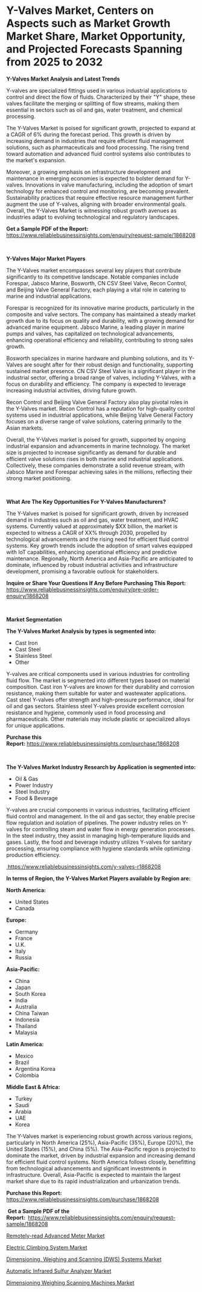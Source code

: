 <p><h1>Y-Valves Market, Centers on Aspects such as Market Growth Market Share, Market Opportunity, and Projected Forecasts Spanning from 2025 to 2032</h1></p><p><strong>Y-Valves Market Analysis and Latest Trends</strong></p>
<p><p>Y-valves are specialized fittings used in various industrial applications to control and direct the flow of fluids. Characterized by their "Y" shape, these valves facilitate the merging or splitting of flow streams, making them essential in sectors such as oil and gas, water treatment, and chemical processing.</p><p>The Y-Valves Market is poised for significant growth, projected to expand at a CAGR of 6% during the forecast period. This growth is driven by increasing demand in industries that require efficient fluid management solutions, such as pharmaceuticals and food processing. The rising trend toward automation and advanced fluid control systems also contributes to the market's expansion. </p><p>Moreover, a growing emphasis on infrastructure development and maintenance in emerging economies is expected to bolster demand for Y-valves. Innovations in valve manufacturing, including the adoption of smart technology for enhanced control and monitoring, are becoming prevalent. Sustainability practices that require effective resource management further augment the use of Y-valves, aligning with broader environmental goals. Overall, the Y-Valves Market is witnessing robust growth avenues as industries adapt to evolving technological and regulatory landscapes.</p></p>
<p><strong>Get a Sample PDF of the Report:&nbsp;</strong> <a href="https://www.reliablebusinessinsights.com/enquiry/request-sample/1868208?utm_campaign=116&utm_medium=2&utm_source=Github&utm_content=ia&utm_term=28022025&utm_id=y-valves">https://www.reliablebusinessinsights.com/enquiry/request-sample/1868208</a></p>
<p>&nbsp;</p>
<p><strong>Y-Valves Major Market Players</strong></p>
<p><p>The Y-Valves market encompasses several key players that contribute significantly to its competitive landscape. Notable companies include Forespar, Jabsco Marine, Bosworth, CN CSV Steel Valve, Recon Control, and Beijing Valve General Factory, each playing a vital role in catering to marine and industrial applications.</p><p>Forespar is recognized for its innovative marine products, particularly in the composite and valve sectors. The company has maintained a steady market growth due to its focus on quality and durability, with a growing demand for advanced marine equipment. Jabsco Marine, a leading player in marine pumps and valves, has capitalized on technological advancements, enhancing operational efficiency and reliability, contributing to strong sales growth.</p><p>Bosworth specializes in marine hardware and plumbing solutions, and its Y-Valves are sought after for their robust design and functionality, supporting sustained market presence. CN CSV Steel Valve is a significant player in the industrial sector, offering a broad range of valves, including Y-Valves, with a focus on durability and efficiency. The company is expected to leverage increasing industrial activities, driving future growth.</p><p>Recon Control and Beijing Valve General Factory also play pivotal roles in the Y-Valves market. Recon Control has a reputation for high-quality control systems used in industrial applications, while Beijing Valve General Factory focuses on a diverse range of valve solutions, catering primarily to the Asian markets.</p><p>Overall, the Y-Valves market is poised for growth, supported by ongoing industrial expansion and advancements in marine technology. The market size is projected to increase significantly as demand for durable and efficient valve solutions rises in both marine and industrial applications. Collectively, these companies demonstrate a solid revenue stream, with Jabsco Marine and Forespar achieving sales in the millions, reflecting their strong market positioning.</p></p>
<p>&nbsp;</p>
<p><strong>What Are The Key Opportunities For Y-Valves Manufacturers?</strong></p>
<p><p>The Y-Valves market is poised for significant growth, driven by increased demand in industries such as oil and gas, water treatment, and HVAC systems. Currently valued at approximately $XX billion, the market is expected to witness a CAGR of XX% through 2030, propelled by technological advancements and the rising need for efficient fluid control systems. Key growth trends include the adoption of smart valves equipped with IoT capabilities, enhancing operational efficiency and predictive maintenance. Regionally, North America and Asia-Pacific are anticipated to dominate, influenced by robust industrial activities and infrastructure development, promising a favorable outlook for stakeholders.</p></p>
<p><strong>Inquire or Share Your Questions If Any Before Purchasing This Report:</strong> <a href="https://www.reliablebusinessinsights.com/enquiry/pre-order-enquiry/1868208?utm_campaign=116&utm_medium=2&utm_source=Github&utm_content=ia&utm_term=28022025&utm_id=y-valves">https://www.reliablebusinessinsights.com/enquiry/pre-order-enquiry/1868208</a></p>
<p>&nbsp;</p>
<p><strong>Market Segmentation</strong></p>
<p><strong>The Y-Valves Market Analysis by types is segmented into:</strong></p>
<p><ul><li>Cast Iron</li><li>Cast Steel</li><li>Stainless Steel</li><li>Other</li></ul></p>
<p><p>Y-valves are critical components used in various industries for controlling fluid flow. The market is segmented into different types based on material composition. Cast iron Y-valves are known for their durability and corrosion resistance, making them suitable for water and wastewater applications. Cast steel Y-valves offer strength and high-pressure performance, ideal for oil and gas sectors. Stainless steel Y-valves provide excellent corrosion resistance and hygiene, commonly used in food processing and pharmaceuticals. Other materials may include plastic or specialized alloys for unique applications.</p></p>
<p><strong>Purchase this Report:&nbsp;</strong><a href="https://www.reliablebusinessinsights.com/purchase/1868208?utm_campaign=116&utm_medium=2&utm_source=Github&utm_content=ia&utm_term=28022025&utm_id=y-valves">https://www.reliablebusinessinsights.com/purchase/1868208</a></p>
<p>&nbsp;</p>
<p><strong>The Y-Valves Market Industry Research by Application is segmented into:</strong></p>
<p><ul><li>Oil & Gas</li><li>Power Industry</li><li>Steel Industry</li><li>Food & Beverage</li></ul></p>
<p><p>Y-valves are crucial components in various industries, facilitating efficient fluid control and management. In the oil and gas sector, they enable precise flow regulation and isolation of pipelines. The power industry relies on Y-valves for controlling steam and water flow in energy generation processes. In the steel industry, they assist in managing high-temperature liquids and gases. Lastly, the food and beverage industry utilizes Y-valves for sanitary processing, ensuring compliance with hygiene standards while optimizing production efficiency.</p></p>
<p><a href="https://www.reliablebusinessinsights.com/y-valves-r1868208?utm_campaign=116&utm_medium=2&utm_source=Github&utm_content=ia&utm_term=28022025&utm_id=y-valves">&nbsp;https://www.reliablebusinessinsights.com/y-valves-r1868208</a></p>
<p><strong>In terms of Region, the Y-Valves Market Players available by Region are:</strong></p>
<p>
    <p> <strong> North America: </strong>
        <ul>
            <li>United States</li>
            <li>Canada</li>
        </ul>
        </p> 
    <p> <strong> Europe: </strong>
        <ul>
            <li>Germany</li>
            <li>France</li>
            <li>U.K.</li>
            <li>Italy</li>
            <li>Russia</li>
        </ul>
        </p> 
    <p> <strong> Asia-Pacific: </strong>
        <ul>
            <li>China</li>
            <li>Japan</li>
            <li>South Korea</li>
            <li>India</li>
            <li>Australia</li>
            <li>China Taiwan</li>
            <li>Indonesia</li>
            <li>Thailand</li>
            <li>Malaysia</li>
        </ul>
        </p> 
    <p> <strong> Latin America: </strong>
        <ul>
            <li>Mexico</li>
            <li>Brazil</li>
            <li>Argentina Korea</li>
            <li>Colombia</li>
        </ul>
        </p> 
    <p> <strong> Middle East & Africa: </strong>
        <ul>
            <li>Turkey</li>
            <li>Saudi</li>
            <li>Arabia</li>
            <li>UAE</li>
            <li>Korea</li>
        </ul>
    </p>
    </p>
<p><p>The Y-Valves market is experiencing robust growth across various regions, particularly in North America (25%), Asia-Pacific (35%), Europe (20%), the United States (15%), and China (5%). The Asia-Pacific region is projected to dominate the market, driven by industrial expansion and increasing demand for efficient fluid control systems. North America follows closely, benefitting from technological advancements and significant investments in infrastructure. Overall, Asia-Pacific is expected to maintain the largest market share due to its rapid industrialization and urbanization trends.</p></p>
<p><strong>Purchase this Report: </strong><a href="https://www.reliablebusinessinsights.com/purchase/1868208?utm_campaign=116&utm_medium=2&utm_source=Github&utm_content=ia&utm_term=28022025&utm_id=y-valves">https://www.reliablebusinessinsights.com/purchase/1868208</a></p>
<p>&nbsp;<strong>Get a Sample PDF of the Report:&nbsp;&nbsp;</strong><a href="https://www.reliablebusinessinsights.com/enquiry/request-sample/1868208?utm_campaign=116&utm_medium=2&utm_source=Github&utm_content=ia&utm_term=28022025&utm_id=y-valves">https://www.reliablebusinessinsights.com/enquiry/request-sample/1868208</a></p>
<p><strong></strong></p>
<p><p><a href="https://github.com/popupioo/Market-Research-Report-List-1/blob/main/remotely-read-advanced-meter-market.md?utm_campaign=116&utm_medium=2&utm_source=Github&utm_content=ia&utm_term=28022025&utm_id=y-valves">Remotely-read Advanced Meter Market</a></p><p><a href="https://github.com/abantolemox08/Market-Research-Report-List-1/blob/main/electric-climbing-system-market.md?utm_campaign=116&utm_medium=2&utm_source=Github&utm_content=ia&utm_term=28022025&utm_id=y-valves">Electric Climbing System Market</a></p><p><a href="https://github.com/raffadongraffadong/Market-Research-Report-List-1/blob/main/dimensioning-weighing-and-scanning-dws-systems-market.md?utm_campaign=116&utm_medium=2&utm_source=Github&utm_content=ia&utm_term=28022025&utm_id=y-valves">Dimensioning, Weighing and Scanning (DWS) Systems Market</a></p><p><a href="https://github.com/dolorespeddico90/Market-Research-Report-List-1/blob/main/automatic-infrared-sulfur-analyzer-market.md?utm_campaign=116&utm_medium=2&utm_source=Github&utm_content=ia&utm_term=28022025&utm_id=y-valves">Automatic Infrared Sulfur Analyzer Market</a></p><p><a href="https://github.com/peddicehle/Market-Research-Report-List-1/blob/main/dimensioning-weighing-scanning-machines-market.md?utm_campaign=116&utm_medium=2&utm_source=Github&utm_content=ia&utm_term=28022025&utm_id=y-valves">Dimensioning Weighing Scanning Machines Market</a></p></p>